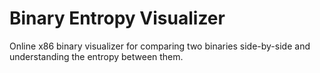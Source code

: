 # Binary Entropy Visualizer

Online x86 binary visualizer for comparing two binaries side-by-side and understanding the entropy between them.


